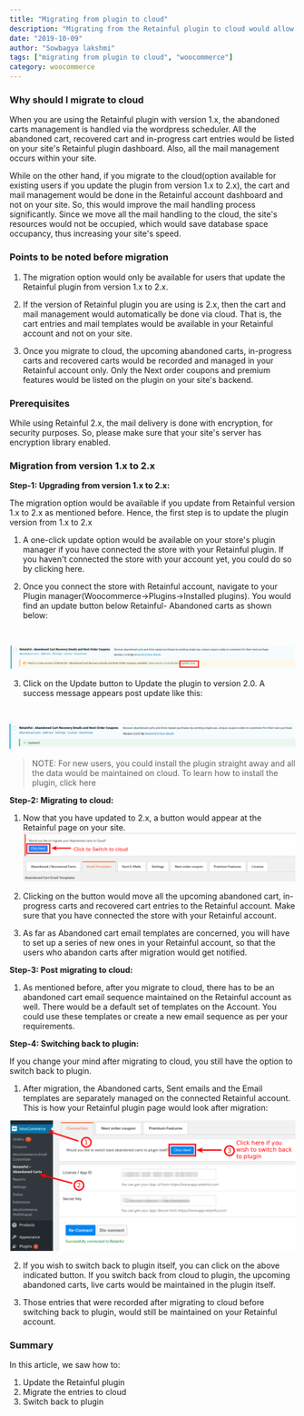 ```yaml
---
title: "Migrating from plugin to cloud"
description: "Migrating from the Retainful plugin to cloud would allow you to manage abandoned carts and emails via cloud, thus increasing the efficiency of the process with minimal use of your site's resources."
date: "2019-10-09"
author: "Sowbagya lakshmi"
tags: ["migrating from plugin to cloud", "woocommerce"]
category: woocommerce
---
```


### Why should I migrate to cloud

When you are using the Retainful plugin with version 1.x, the abandoned carts management is handled via the wordpress scheduler. All the abandoned cart, recovered cart and in-progress cart entries would be listed on your site's Retainful plugin dashboard. Also, all the mail management occurs within your site. 

While on the other hand, if you migrate to the cloud(option available for existing users if you update the plugin from version 1.x to 2.x), the cart and mail management would be done in the Retainful account dashboard and not on your site. 
So, this would improve the mail handling process significantly. Since we move all the mail handling to the cloud, the site's resources would not be occupied, which would save database space occupancy, thus increasing your site's speed.

### Points to be noted before migration

1. The migration option would only be available for users that update the Retainful plugin from version 1.x to 2.x.

2. If the version of Retainful plugin you are using is 2.x, then the cart and mail management would automatically be done via cloud. That is, the cart entries and mail templates would be available in your Retainful account and not on your site.

3. Once you migrate to cloud, the upcoming abandoned carts, in-progress carts and recovered carts would be recorded and managed in your Retainful account only. Only the Next order coupons and premium features would be listed on the plugin on your site's backend.

### Prerequisites

While using Retainful 2.x, the mail delivery is done with encryption, for security purposes. So, please make sure that your site's server has encryption library enabled.

### Migration from version 1.x to 2.x

**Step-1: Upgrading from version 1.x to 2.x:** 

The migration option would be available if you update from Retainful version 1.x to 2.x as mentioned before. Hence, the first step is to update the plugin version from 1.x to 2.x

1. A one-click update option would be available on your store's plugin manager if you have connected the store with your Retainful plugin. If you haven't connected the store with your account yet, you could do so by clicking <link-text url="" target="_blank" rel="noopener">here<link-text>.


2.  Once you connect the store with Retainful account, navigate to your Plugin manager(Woocommerce->Plugins->Installed plugins). You would find an update button below Retainful- Abandoned carts as shown below:

</br>

![Update button](../../images/docs/migrating-from-plugin-to-cloud/updte-button.png) 
    

3. Click on the Update button to Update the plugin to version 2.0. A success message appears post update like this:

</br>

![Update success](../../images/docs/migrating-from-plugin-to-cloud/update-success.png)


> NOTE: For new users, you could install the plugin straight away and all the data would be maintained on cloud. To learn how to install the plugin, click <link-text url="https://www.retainful.com/docs/woocommerce/install-retainful-plugin-for-woocommerce" target="_blank" rel="noopener">here</link-text>   

**Step-2: Migrating to cloud:**
    
1. Now that you have updated to 2.x, a button would appear at the Retainful page on your site.
    ![Switch to cloud button](../../images/docs/migrating-from-plugin-to-cloud/switch-to-cloud-button.png)
    
2. Clicking on the button would move all the upcoming abandoned cart, in-progress carts and recovered cart entries to the Retainful account. Make sure that you have <link-text url="https://www.retainful.com/docs/woocommerce/connecting%20the%20store%20with%20retainful%20account" target="_blank" rel="noopener">connected the store with your Retainful account</link-text>.
   
3. As far as Abandoned cart email templates are concerned, you will have to set up a series of new ones in your Retainful account, so that the users who abandon carts after migration would get notified.

**Step-3: Post migrating to cloud:**
    
1. As mentioned before, after you migrate to cloud, there has to be an abandoned cart email sequence maintained on the Retainful account as well. There would be a default set of templates on the Account. You could use these templates or create a new email sequence as per your requirements.

**Step-4: Switching back to plugin:**  
    
If you change your mind after migrating to cloud, you still have the option to switch back to plugin.
    
1.  After migration, the Abandoned carts, Sent emails and the Email templates are separately managed on the connected Retainful account. This is how your Retainful plugin page would look after migration:

 ![Switch back to plugin](../../images/docs/migrating-from-plugin-to-cloud/post-migration.png)
    
 2. If you wish to switch back to plugin itself, you can click on the above indicated button. If you switch back from cloud to plugin, the upcoming abandoned carts, live carts would be maintained in the plugin itself.

 3. Those entries that were recorded after migrating to cloud before switching back to plugin, would still be maintained on your Retainful account.


### Summary
In this article, we saw how to:

1.  Update the Retainful plugin
2.  Migrate the entries to cloud
3.  Switch back to plugin